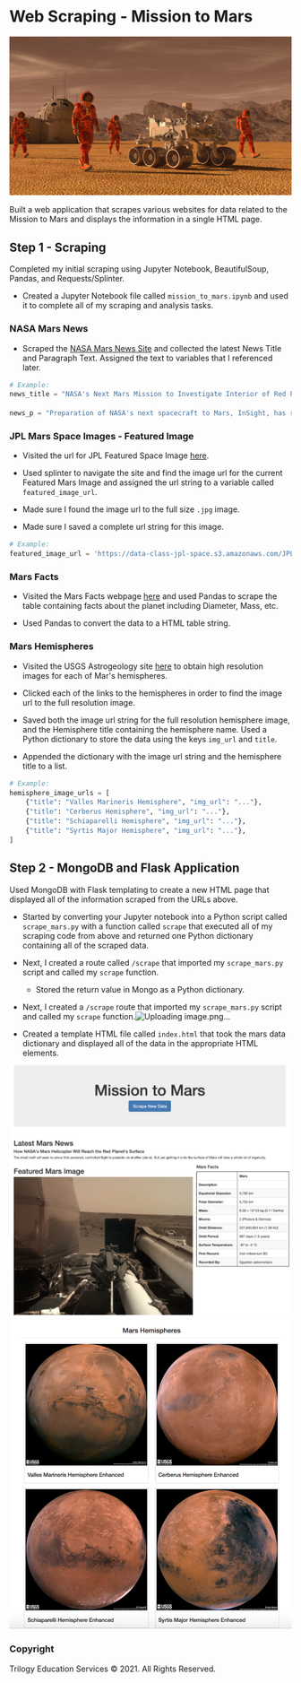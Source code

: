 # Web Scraping - Mission to Mars
![mission_to_mars](Images/mission_to_mars.png)

Built a web application that scrapes various websites for data related to the Mission to Mars and displays the information in a single HTML page. 

## Step 1 - Scraping

Completed my initial scraping using Jupyter Notebook, BeautifulSoup, Pandas, and Requests/Splinter.

* Created a Jupyter Notebook file called `mission_to_mars.ipynb` and used it to complete all of my scraping and analysis tasks. 

### NASA Mars News

* Scraped the [NASA Mars News Site](https://mars.nasa.gov/news/) and collected the latest News Title and Paragraph Text. Assigned the text to variables that  I referenced later.

```python
# Example:
news_title = "NASA's Next Mars Mission to Investigate Interior of Red Planet"

news_p = "Preparation of NASA's next spacecraft to Mars, InSight, has ramped up this summer, on course for launch next May from Vandenberg Air Force Base in central California -- the first interplanetary launch in history from America's West Coast."
```

### JPL Mars Space Images - Featured Image

* Visited the url for JPL Featured Space Image [here](https://data-class-jpl-space.s3.amazonaws.com/JPL_Space/index.html).

* Used splinter to navigate the site and find the image url for the current Featured Mars Image and assigned the url string to a variable called `featured_image_url`.

* Made sure I found the image url to the full size `.jpg` image.

* Made sure I saved a complete url string for this image.

```python
# Example:
featured_image_url = 'https://data-class-jpl-space.s3.amazonaws.com/JPL_Space/image/featured/mars2.jpg'
```

### Mars Facts

* Visited the Mars Facts webpage [here](https://space-facts.com/mars/) and used Pandas to scrape the table containing facts about the planet including Diameter, Mass, etc.

* Used Pandas to convert the data to a HTML table string.

### Mars Hemispheres

* Visited the USGS Astrogeology site [here](https://astrogeology.usgs.gov/search/results?q=hemisphere+enhanced&k1=target&v1=Mars) to obtain high resolution images for each of Mar's hemispheres.

* Clicked each of the links to the hemispheres in order to find the image url to the full resolution image.

* Saved both the image url string for the full resolution hemisphere image, and the Hemisphere title containing the hemisphere name. Used a Python dictionary to store the data using the keys `img_url` and `title`.

* Appended the dictionary with the image url string and the hemisphere title to a list. 

```python
# Example:
hemisphere_image_urls = [
    {"title": "Valles Marineris Hemisphere", "img_url": "..."},
    {"title": "Cerberus Hemisphere", "img_url": "..."},
    {"title": "Schiaparelli Hemisphere", "img_url": "..."},
    {"title": "Syrtis Major Hemisphere", "img_url": "..."},
]
```

## Step 2 - MongoDB and Flask Application

Used MongoDB with Flask templating to create a new HTML page that displayed all of the information scraped from the URLs above.

* Started by converting your Jupyter notebook into a Python script called `scrape_mars.py` with a function called `scrape` that executed all of my scraping code from above and returned one Python dictionary containing all of the scraped data.

* Next, I created a route called `/scrape` that imported my `scrape_mars.py` script and called my `scrape` function.

  * Stored the return value in Mongo as a Python dictionary.

* Next, I created a `/scrape` route that imported my `scrape_mars.py` script and called my `scrape` function.![Uploading image.png…]()

* Created a template HTML file called `index.html` that took the mars data dictionary and displayed all of the data in the appropriate HTML elements. 

![final_app_part1.png](Images/final_app_part1.png)
![final_app_part2.png](Images/final_app_part2.png)
### Copyright

Trilogy Education Services © 2021. All Rights Reserved.
